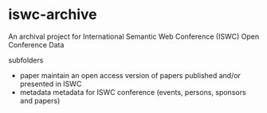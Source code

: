 iswc-archive
============

An archival project for International Semantic Web Conference (ISWC) Open Conference Data

subfolders
 * paper   maintain an open access version of papers published and/or presented in ISWC
 * metadata      metadata for ISWC conference (events, persons, sponsors and papers)